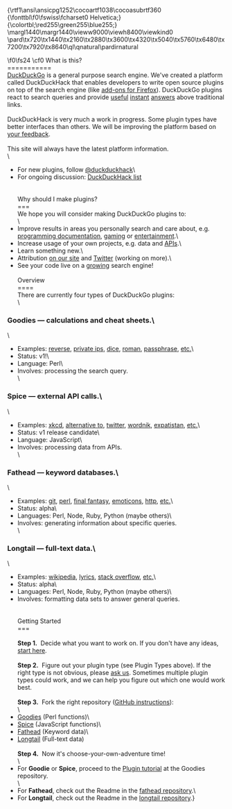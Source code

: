 {\rtf1\ansi\ansicpg1252\cocoartf1038\cocoasubrtf360
{\fonttbl\f0\fswiss\fcharset0 Helvetica;}
{\colortbl;\red255\green255\blue255;}
\margl1440\margr1440\vieww9000\viewh8400\viewkind0
\pard\tx720\tx1440\tx2160\tx2880\tx3600\tx4320\tx5040\tx5760\tx6480\tx7200\tx7920\tx8640\ql\qnatural\pardirnatural

\f0\fs24 \cf0 What is this?\
===========\
[DuckDuckGo](https://duckduckgo.com/) is a general purpose search engine. We've created a platform called DuckDuckHack that enables developers to write open source plugins on top of the search engine (like [add-ons for Firefox](https://addons.mozilla.org/en-US/firefox/addon/duckduckgo-ssl/?src=search)). DuckDuckGo plugins react to search queries and provide [useful](https://duckduckgo.com/?q=%40duckduckgo) [instant](https://duckduckgo.com/?q=roman+xvi) [answers](https://duckduckgo.com/?q=private+ips) above traditional links.\
\
DuckDuckHack is very much a work in progress. Some plugin types have better interfaces than others. We will be improving the platform based on [your feedback](https://fiesta.cc/~duckduckhack).\
\
This site will always have the latest platform information.\
\
* For new plugins, follow [@duckduckhack](https://twitter.com/duckduckhack)\
* For ongoing discussion: [DuckDuckHack list](https://www.listbox.com/subscribe/?list_id=197814)\
\
\
Why should I make plugins?\
===\
We hope you will consider making DuckDuckGo plugins to:\
\
* Improve results in areas you personally search and care about, e.g. [programming documentation](https://duckduckgo.com/?q=perl+split), [gaming](https://duckduckgo.com/?q=roll+3d12+%2B+4) or [entertainment](https://duckduckgo.com/?q=xkcd).\
* Increase usage of your own projects, e.g. data and [APIs](https://duckduckgo.com/?q=cost+of+living+nyc+philadelphia).\
* Learn something new.\
* Attribution [on our site](https://duckduckgo.com/goodies.html) and [Twitter](https://twitter.com/duckduckhack) (working on more).\
* See your code live on a [growing](https://duckduckgo.com/traffic.html) search engine!\
\
Overview\
====\
There are currently four types of DuckDuckGo plugins:\
\
### Goodies &mdash; calculations and cheat sheets.\
\
 * Examples: [reverse](https://duckduckgo.com/?q=reverse+test), [private ips](https://duckduckgo.com/?q=private+ip), [dice](https://duckduckgo.com/?q=throw+5+dice), [roman](https://duckduckgo.com/?q=roman+cvi), [passphrase](https://duckduckgo.com/?q=passphrase+4+words), [etc.](https://github.com/duckduckgo/zeroclickinfo-goodies/tree/master/lib/DDG/Goodie)\
 * Status: v1!\
 * Language: Perl\
 * Involves: processing the search query.\
\
### Spice &mdash; external API calls.\
\
 * Examples: [xkcd](https://duckduckgo.com/?q=xkcd), [alternative to](https://duckduckgo.com/?q=alternative+to+picasa), [twitter](https://duckduckgo.com/?q=%40duckduckgo), [wordnik](https://duckduckgo.com/?q=random+word+3-5), [expatistan](https://duckduckgo.com/?q=cost+of+living+nyc+philadelphia), [etc.](https://github.com/duckduckgo/zeroclickinfo-spice/tree/master/lib/DDG/Spice)\
 * Status: v1 release candidate\
 * Language: JavaScript\
 * Involves: processing data from APIs.\
\
### Fathead &mdash; keyword databases.\
\
 * Examples: [git](https://duckduckgo.com/?q=git+branch), [perl](https://duckduckgo.com/?q=perl+split), [final fantasy](http://duckduckgo.com/?q=gippal), [emoticons](http://duckduckgo.com/?q=%28%3E_%3C%29), [http](http://duckduckgo.com/?q=http+304), [etc.](https://github.com/duckduckgo/zeroclickinfo-fathead)\
 * Status: alpha\
 * Languages: Perl, Node, Ruby, Python (maybe others)\
 * Involves: generating information about specific queries.\
\
### Longtail &mdash; full-text data.\
\
 * Examples: [wikipedia](https://duckduckgo.com/?q=snow+albedo), [lyrics](https://duckduckgo.com/?q=what%27s+my+age+again+lyrics), [stack overflow](https://duckduckgo.com/?q=nginx+apache), [etc.](https://github.com/duckduckgo/zeroclickinfo-longtail)\
 * Status: alpha\
 * Languages: Perl, Node, Ruby, Python (maybe others)\
 * Involves: formatting data sets to answer general queries.\
\
\
Getting Started\
===\
\
**Step 1.** &nbsp;Decide what you want to work on. If you don't have any ideas, [start here](http://ideas.duckduckhack.com/).\
\
**Step 2.** &nbsp;Figure out your plugin type (see Plugin Types above). If the right type is not obvious, please <a href="https://github.com/duckduckgo/duckduckgo/FAQ.md">ask us</a>. Sometimes multiple plugin types could work, and we can help you figure out which one would work best.\
\
**Step 3.** &nbsp;Fork the right repository ([GitHub instructions](http://help.github.com/fork-a-repo/)):\
\
 * [Goodies](https://github.com/duckduckgo/zeroclickinfo-goodies) (Perl functions)\
 * [Spice](https://github.com/duckduckgo/zeroclickinfo-spice) (JavaScript functions)\
 * [Fathead](https://github.com/duckduckgo/zeroclickinfo-fathead) (Keyword data)\
 * [Longtail](https://github.com/duckduckgo/zeroclickinfo-longtail) (Full-text data)\
\
**Step 4.** &nbsp;Now it's choose-your-own-adventure time!\
\
 * For **Goodie** or **Spice**, proceed to the [Plugin tutorial](https://github.com/duckduckgo/zeroclickinfo-goodies) at the Goodies repository.\
\
 * For **Fathead**, check out the Readme in the [fathead repository](https://github.com/duckduckgo/zeroclickinfo-fathead).\
 * For **Longtail**, check out the Readme in the [longtail repository](https://github.com/duckduckgo/zeroclickinfo-longtail).}